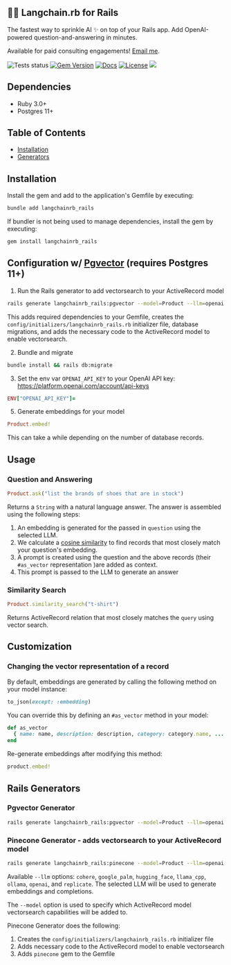 💎🔗 Langchain.rb for Rails
---
The fastest way to sprinkle AI ✨ on top of your Rails app. Add OpenAI-powered question-and-answering in minutes.

Available for paid consulting engagements! [Email me](mailto:andrei@sourcelabs.io).

![Tests status](https://github.com/andreibondarev/langchainrb_rails/actions/workflows/ci.yml/badge.svg?branch=main)
[![Gem Version](https://badge.fury.io/rb/langchainrb_rails.svg)](https://badge.fury.io/rb/langchainrb_rails)
[![Docs](http://img.shields.io/badge/yard-docs-blue.svg)](http://rubydoc.info/gems/langchainrb_rails)
[![License](https://img.shields.io/badge/license-MIT-green.svg)](https://github.com/andreibondarev/langchainrb_rails/blob/main/LICENSE.txt)
[![](https://dcbadge.vercel.app/api/server/WDARp7J2n8?compact=true&style=flat)](https://discord.gg/WDARp7J2n8)

## Dependencies

* Ruby 3.0+
* Postgres 11+

## Table of Contents

- [Installation](#installation)
- [Generators](#rails-generators)

## Installation

Install the gem and add to the application's Gemfile by executing:
```bash
bundle add langchainrb_rails
```

If bundler is not being used to manage dependencies, install the gem by executing:
```bash
gem install langchainrb_rails
```

## Configuration w/ [Pgvector](https://github.com/pgvector/pgvector) (requires Postgres 11+)

1. Run the Rails generator to add vectorsearch to your ActiveRecord model
```bash
rails generate langchainrb_rails:pgvector --model=Product --llm=openai
```

This adds required dependencies to your Gemfile, creates the `config/initializers/langchainrb_rails.rb` initializer file, database migrations, and adds the necessary code to the ActiveRecord model to enable vectorsearch.

2. Bundle and migrate
```bash
bundle install && rails db:migrate
```

3. Set the env var `OPENAI_API_KEY` to your OpenAI API key: https://platform.openai.com/account/api-keys
```ruby
ENV["OPENAI_API_KEY"]= 
```

5. Generate embeddings for your model
```ruby
Product.embed!
```

This can take a while depending on the number of database records.

## Usage

### Question and Answering
```ruby
Product.ask("list the brands of shoes that are in stock")
```

Returns a `String` with a natural language answer. The answer is assembled using the following steps:

1. An embedding is generated for the passed in `question` using the selected LLM.
2. We calculate a [cosine similarity](https://en.wikipedia.org/wiki/Cosine_similarity) to find records that most closely match your question's embedding.
3. A prompt is created using the question and the above records (their `#as_vector` representation )are added as context.
4. This prompt is passed to the LLM to generate an answer

### Similarity Search
```ruby
Product.similarity_search("t-shirt")
```

Returns ActiveRecord relation that most closely matches the `query` using vector search.

## Customization

### Changing the vector representation of a record

By default, embeddings are generated by calling the following method on your model instance:
```ruby
to_json(except: :embedding)
```

You can override this by defining an `#as_vector` method in your model:
```ruby
def as_vector
  { name: name, description: description, category: category.name, ... }.to_json
end
```

Re-generate embeddings after modifying this method:

```ruby
product.embed!
```

## Rails Generators

### Pgvector Generator

```bash
rails generate langchainrb_rails:pgvector --model=Product --llm=openai
```

### Pinecone Generator - adds vectorsearch to your ActiveRecord model
```bash
rails generate langchainrb_rails:pinecone --model=Product --llm=openai
```

Available `--llm` options: `cohere`, `google_palm`, `hugging_face`, `llama_cpp`, `ollama`, `openai`, and `replicate`. The selected LLM will be used to generate embeddings and completions.

The `--model` option is used to specify which ActiveRecord model vectorsearch capabilities will be added to.

Pinecone Generator does the following:
1. Creates the `config/initializers/langchainrb_rails.rb` initializer file
2. Adds necessary code to the ActiveRecord model to enable vectorsearch
3. Adds `pinecone` gem to the Gemfile

